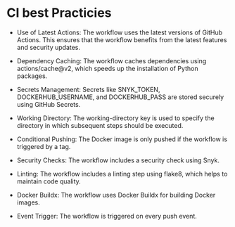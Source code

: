 # CI best Practicies

- Use of Latest Actions: The workflow uses the latest versions of GitHub Actions. This ensures that the workflow benefits from the latest features and security updates.

- Dependency Caching: The workflow caches dependencies using actions/cache@v2, which speeds up the installation of Python packages.

- Secrets Management: Secrets like SNYK_TOKEN, DOCKERHUB_USERNAME, and DOCKERHUB_PASS are stored securely using GitHub Secrets.

- Working Directory: The working-directory key is used to specify the directory in which subsequent steps should be executed.

- Conditional Pushing: The Docker image is only pushed if the workflow is triggered by a tag.

- Security Checks: The workflow includes a security check using Snyk.

- Linting: The workflow includes a linting step using flake8, which helps to maintain code quality.

- Docker Buildx: The workflow uses Docker Buildx for building Docker images.

- Event Trigger: The workflow is triggered on every push event.